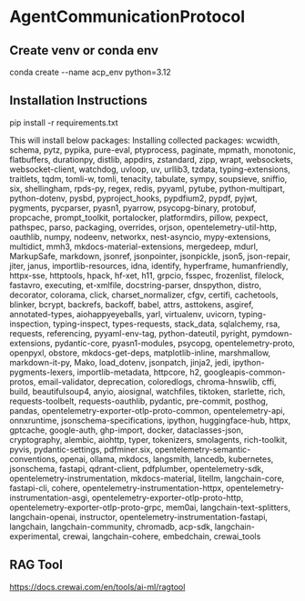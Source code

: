 # AgentCommunicationProtocol

## Create venv or conda env
conda create --name acp_env python=3.12

## Installation Instructions
pip install -r requirements.txt

This will install below packages:
Installing collected packages: wcwidth, schema, pytz, pypika, pure-eval, ptyprocess, paginate, mpmath, monotonic, flatbuffers, durationpy, distlib, appdirs, zstandard, zipp, wrapt, websockets, websocket-client, watchdog, uvloop, uv, urllib3, tzdata, typing-extensions, traitlets, tqdm, tomli-w, tomli, tenacity, tabulate, sympy, soupsieve, sniffio, six, shellingham, rpds-py, regex, redis, pyyaml, pytube, python-multipart, python-dotenv, pysbd, pyproject_hooks, pypdfium2, pypdf, pyjwt, pygments, pycparser, pyasn1, pyarrow, psycopg-binary, protobuf, propcache, prompt_toolkit, portalocker, platformdirs, pillow, pexpect, pathspec, parso, packaging, overrides, orjson, opentelemetry-util-http, oauthlib, numpy, nodeenv, networkx, nest-asyncio, mypy-extensions, multidict, mmh3, mkdocs-material-extensions, mergedeep, mdurl, MarkupSafe, markdown, jsonref, jsonpointer, jsonpickle, json5, json-repair, jiter, janus, importlib-resources, idna, identify, hyperframe, humanfriendly, httpx-sse, httptools, hpack, hf-xet, h11, grpcio, fsspec, frozenlist, filelock, fastavro, executing, et-xmlfile, docstring-parser, dnspython, distro, decorator, colorama, click, charset_normalizer, cfgv, certifi, cachetools, blinker, bcrypt, backrefs, backoff, babel, attrs, asttokens, asgiref, annotated-types, aiohappyeyeballs, yarl, virtualenv, uvicorn, typing-inspection, typing-inspect, types-requests, stack_data, sqlalchemy, rsa, requests, referencing, pyyaml-env-tag, python-dateutil, pyright, pymdown-extensions, pydantic-core, pyasn1-modules, psycopg, opentelemetry-proto, openpyxl, obstore, mkdocs-get-deps, matplotlib-inline, marshmallow, markdown-it-py, Mako, load_dotenv, jsonpatch, jinja2, jedi, ipython-pygments-lexers, importlib-metadata, httpcore, h2, googleapis-common-protos, email-validator, deprecation, coloredlogs, chroma-hnswlib, cffi, build, beautifulsoup4, anyio, aiosignal, watchfiles, tiktoken, starlette, rich, requests-toolbelt, requests-oauthlib, pydantic, pre-commit, posthog, pandas, opentelemetry-exporter-otlp-proto-common, opentelemetry-api, onnxruntime, jsonschema-specifications, ipython, huggingface-hub, httpx, gptcache, google-auth, ghp-import, docker, dataclasses-json, cryptography, alembic, aiohttp, typer, tokenizers, smolagents, rich-toolkit, pyvis, pydantic-settings, pdfminer.six, opentelemetry-semantic-conventions, openai, ollama, mkdocs, langsmith, lancedb, kubernetes, jsonschema, fastapi, qdrant-client, pdfplumber, opentelemetry-sdk, opentelemetry-instrumentation, mkdocs-material, litellm, langchain-core, fastapi-cli, cohere, opentelemetry-instrumentation-httpx, opentelemetry-instrumentation-asgi, opentelemetry-exporter-otlp-proto-http, opentelemetry-exporter-otlp-proto-grpc, mem0ai, langchain-text-splitters, langchain-openai, instructor, opentelemetry-instrumentation-fastapi, langchain, langchain-community, chromadb, acp-sdk, langchain-experimental, crewai, langchain-cohere, embedchain, crewai_tools


## RAG Tool
https://docs.crewai.com/en/tools/ai-ml/ragtool

